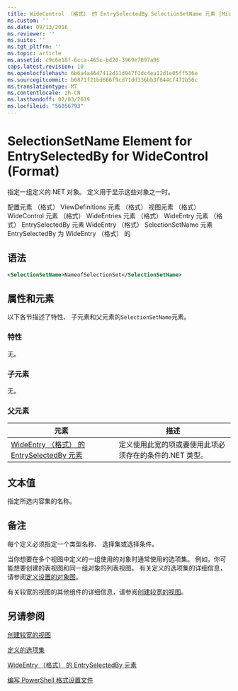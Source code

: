 ```yaml
---
title: WideControl （格式） 的 EntrySelectedBy SelectionSetName 元素 |Microsoft Docs
ms.custom: ''
ms.date: 09/13/2016
ms.reviewer: ''
ms.suite: ''
ms.tgt_pltfrm: ''
ms.topic: article
ms.assetid: c9c6e18f-6cca-465c-bd20-3969e7897a96
caps.latest.revision: 10
ms.openlocfilehash: 6b6a4a4647412d11d947f1dc4ea12d1e05ff536e
ms.sourcegitcommit: b6871f21bd666f9cd71dd336bb3f844cf472b56c
ms.translationtype: MT
ms.contentlocale: zh-CN
ms.lasthandoff: 02/03/2019
ms.locfileid: "56856793"
---
```

# <a name="selectionsetname-element-for-entryselectedby-for-widecontrol-format"></a>SelectionSetName Element for EntrySelectedBy for WideControl (Format)

指定一组定义的.NET 对象。 定义用于显示这些对象之一时。

配置元素 （格式） ViewDefinitions 元素 （格式） 视图元素 （格式） WideControl 元素 （格式） WideEntries 元素 （格式） WideEntry 元素 （格式） EntrySelectedBy 元素 WideEntry （格式） SelectionSetName 元素EntrySelectedBy 为 WideEntry （格式） 的

## <a name="syntax"></a>语法

```xml
<SelectionSetName>NameofSelectionSet</SelectionSetName>

```

## <a name="attributes-and-elements"></a>属性和元素

以下各节描述了特性、 子元素和父元素的`SelectionSetName`元素。

### <a name="attributes"></a>特性

无。

### <a name="child-elements"></a>子元素

无。

### <a name="parent-elements"></a>父元素

|元素|描述|
|-------------|-----------------|
|[WideEntry （格式） 的 EntrySelectedBy 元素](./entryselectedby-element-for-wideentry-format.md)|定义使用此宽的项或要使用此项必须存在的条件的.NET 类型。|

## <a name="text-value"></a>文本值

指定所选内容集的名称。

## <a name="remarks"></a>备注

每个定义必须指定一个类型名称、 选择集或选择条件。

当你想要在多个视图中定义的一组使用的对象时通常使用的选项集。 例如，你可能想要创建的表视图和同一组对象的列表视图。 有关定义的选项集的详细信息，请参阅[定义设置的对象图](./defining-selection-sets.md)。

有关较宽的视图的其他组件的详细信息，请参阅[创建较宽的视图](./creating-a-wide-view.md)。

## <a name="see-also"></a>另请参阅

[创建较宽的视图](./creating-a-wide-view.md)

[定义的选项集](./defining-selection-sets.md)

[WideEntry （格式） 的 EntrySelectedBy 元素](./entryselectedby-element-for-wideentry-format.md)

[编写 PowerShell 格式设置文件](./writing-a-powershell-formatting-file.md)
